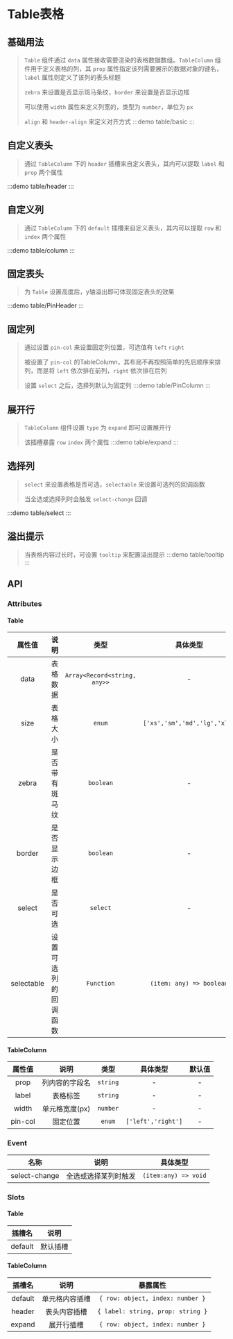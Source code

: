 # Table表格

## 基础用法
> `Table` 组件通过 `data` 属性接收需要渲染的表格数据数组。`TableColumn` 组件用于定义表格的列，其 `prop` 属性指定该列需要展示的数据对象的键名，`label` 属性则定义了该列的表头标题
>> 
> `zebra` 来设置是否显示斑马条纹，`border` 来设置是否显示边框
>>
> 可以使用 `width` 属性来定义列宽的，类型为 `number`，单位为 `px`
>>
> `align` 和 `header-align` 来定义对齐方式
:::demo table/basic
:::


## 自定义表头
> 通过 `TableColumn` 下的 `header` 插槽来自定义表头，其内可以提取 `label` 和 `prop` 两个属性

:::demo table/header
:::

## 自定义列
> 通过 `TableColumn` 下的 `default` 插槽来自定义表头，其内可以提取 `row` 和 `index` 两个属性

:::demo table/column
:::


## 固定表头
> 为 `Table` 设置高度后，y轴溢出即可体现固定表头的效果

:::demo table/PinHeader
:::


## 固定列
> 通过设置 `pin-col` 来设置固定列位置，可选值有 `left` `right`
>>
> 被设置了 `pin-col` 的TableColumn，其布局不再按照简单的先后顺序来排列，而是将 `left` 依次排在前列，`right` 依次排在后列
>> 
> 设置 `select` 之后，选择列默认为固定列
:::demo table/PinColumn
:::

## 展开行
> `TableColumn` 组件设置 `type` 为 `expand` 即可设置展开行
>>
> 该插槽暴露 `row` `index` 两个属性
:::demo table/expand
:::


## 选择列
> `select` 来设置表格是否可选，`selectable` 来设置可选列的回调函数
>>
> 当全选或选择列时会触发 `select-change` 回调

:::demo table/select
:::

## 溢出提示
> 当表格内容过长时，可设置 `tooltip` 来配置溢出提示
:::demo table/tooltip
:::

## API

### Attributes

#### Table
|   属性值   |         说明         |             类型             |           具体类型           |  默认值  |
| :--------: | :------------------: | :--------------------------: | :--------------------------: | :------: |
|    data    |       表格数据       | `Array<Record<string, any>>` |              -               |    -     |
|    size    |       表格大小       |            `enum`            | `['xs','sm','md','lg','xl']` | `'info'` |
|   zebra    |    是否带有斑马纹    |          `boolean`           |              -               | `false`  |
|   border   |     是否显示边框     |          `boolean`           |              -               | `false`  |
|   select   |       是否可选       |           `select`           |              -               | `false`  |
| selectable | 设置可选列的回调函数 |          `Function`          |   `(item: any) => boolean`   | `false`  |

#### TableColumn
| 属性值  |      说明      |   类型   |      具体类型      | 默认值 |
| :-----: | :------------: | :------: | :----------------: | :----: |
|  prop   | 列内容的字段名 | `string` |         -          |   -    |
|  label  |    表格标签    | `string` |         -          |   -    |
|  width  | 单元格宽度(px) | `number` |         -          |   -    |
| pin-col |    固定位置    |  `enum`  | `['left','right']` |   -    |


### Event
|     名称      |         说明         |       具体类型       |
| :-----------: | :------------------: | :------------------: |
| select-change | 全选或选择某列时触发 | `(item:any) => void` |

### Slots

#### Table
| 插槽名  |   说明   |
| :-----: | :------: |
| default | 默认插槽 |

#### TableColumn
| 插槽名  |      说明      |             暴露属性              |
| :-----: | :------------: | :-------------------------------: |
| default | 单元格内容插槽 | `{ row: object, index: number }`  |
| header  |  表头内容插槽  | `{ label: string, prop: string }` |
| expand  |   展开行插槽   | `{ row: object, index: number }`  |
